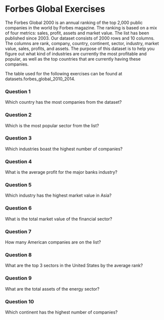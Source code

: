 # Forbes Global Exercises

The Forbes Global 2000 is an annual ranking of the top 2,000 public companies in the world by Forbes magazine. 
The ranking is based on a mix of four metrics: sales, profit, assets and market value. The list has been published since 2003. 
Our dataset consists of 2000 rows and 10 columns. The columns are rank, company, country, continent, sector, industry, market value, 
sales, profits, and assets. The purpose of this dataset is to help you figure out what kind of industries are currently the most
profitable and popular, as well as the top countries that are currently having these companies.

The table used for the following exercises can be found at datasets.forbes_global_2010_2014.

### Question 1
Which country has the most companies from the dataset?

### Question 2
Which is the most popular sector from the list?

### Question 3
Which industries boast the highest number of companies?

### Question 4
What is the average profit for the major banks industry?

### Question 5
Which industry has the highest market value in Asia?

### Question 6
What is the total market value of the financial sector?

### Question 7
How many American companies are on the list?

### Question 8
What are the top 3 sectors in the United States by the average rank?

### Question 9
What are the total assets of the energy sector?

### Question 10
Which continent has the highest number of companies?
